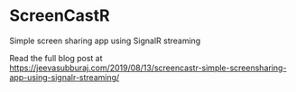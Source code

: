 # ScreenCastR
Simple screen sharing app using SignalR streaming

Read the full blog post at https://jeevasubburaj.com/2019/08/13/screencastr-simple-screensharing-app-using-signalr-streaming/
